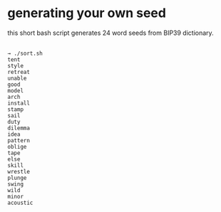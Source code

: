 # generating your own seed
this short bash script generates 24 word seeds from BIP39 dictionary. <br>
<br>
 ```
→ ./sort.sh
tent
style
retreat
unable
good
model
arch
install
stamp
sail
duty
dilemma
idea
pattern
oblige
tape
else
skill
wrestle
plunge
swing
wild
minor
acoustic
```